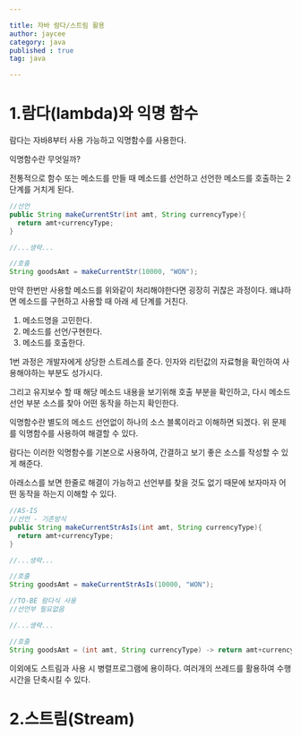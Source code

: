 ```yaml
---

title: 자바 람다/스트림 활용
author: jaycee
category: java
published : true
tag: java

---
```


# 1.람다(lambda)와 익명 함수
람다는 자바8부터 사용 가능하고 익명함수를 사용한다.

익명함수란 무엇일까?

전통적으로 함수 또는 메소드를 만들 때 메소드를 선언하고 선언한 메소드를 호출하는 2단계를 거치게 된다.

```java 
//선언
public String makeCurrentStr(int amt, String currencyType){
  return amt+currencyType; 
}

//...생략...

//호출
String goodsAmt = makeCurrentStr(10000, "WON");
```

만약 한번만 사용할 메소드를 위와같이 처리해야한다면 굉장히 귀찮은 과정이다. 왜냐하면 메소드를 구현하고 사용할 때 아래 세 단계를 거친다.
1. 메소드명을 고민한다.
2. 메소드를 선언/구현한다.
3. 메소드를 호출한다.

1번 과정은 개발자에게 상당한 스트레스를 준다. 인자와 리턴값의 자료형을 확인하여 사용해야하는 부분도 성가시다.

그리고 유지보수 할 때 해당 메소드 내용을 보기위해 호출 부분을 확인하고, 다시 메소드 선언 부분 소스를 찾아 어떤 동작을 하는지 확인한다.

익명함수란 별도의 메소드 선언없이 하나의 소스 블록이라고 이해하면 되겠다. 위 문제를 익명함수를 사용하여 해결할 수 있다.

람다는 이러한 익명함수를 기본으로 사용하여, 간결하고 보기 좋은 소스를 작성할 수 있게 해준다.

아래소스를 보면 한줄로 해결이 가능하고 선언부를 찾을 것도 없기 때문에 보자마자 어떤 동작을 하는지 이해할 수 있다.

```java 
//AS-IS
//선언 - 기존방식
public String makeCurrentStrAsIs(int amt, String currencyType){
  return amt+currencyType; 
}

//...생략...

//호출
String goodsAmt = makeCurrentStrAsIs(10000, "WON");

//TO-BE 람다식 사용
//선언부 필요없음

//...생략...

//호출
String goodsAmt = (int amt, String currencyType) -> return amt+currencyType;
```

이외에도 스트림과 사용 시 병렬프로그램에 용이하다. 여러개의 쓰레드를 활용하여 수행시간을 단축시킬 수 있다.


# 2.스트림(Stream)
